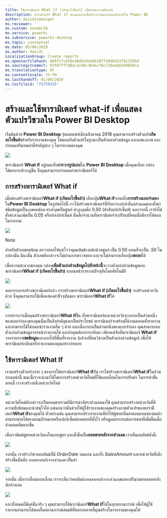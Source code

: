 ```yaml
---
title: ใช้พารามิเตอร์ What if (เกิดอะไรขึ้นถ้า) เพื่อแสดงภาพตัวแปร
description: สร้างตัวแปร What if ของคุณเองเพื่อสร้างภาพและแสดงตัวแปรใน Power BI
author: davidiseminger
ms.reviewer: ''
ms.custom: seodec18
ms.service: powerbi
ms.subservice: powerbi-desktop
ms.topic: conceptual
ms.date: 05/08/2019
ms.author: davidi
LocalizationGroup: Create reports
ms.openlocfilehash: 8b9f1fc618e30d93da36b28f710dbd33f8125054
ms.sourcegitcommit: 97597ff7d9ac2c08c364ecf0c729eab5d59850ce
ms.translationtype: HT
ms.contentlocale: th-TH
ms.lasthandoff: 01/09/2020
ms.locfileid: "75759325"
---
```

# <a name="create-and-use-what-if-parameters-to-visualize-variables-in-power-bi-desktop"></a>สร้างและใช้พารามิเตอร์ what-if เพื่อแสดงตัวแปรวิชวลใน Power BI Desktop
เริ่มต้นด้วย **Power BI Desktop** รุ่นเผยแพร่เดือนสิงหาคม 2018 คุณสามารถสร้างตัวแปร**เกิดอะไรขึ้นถ้า**สำหรับรายงานของคุณ โต้ตอบกับตัวแปรในฐานะเป็นตัวแบ่งส่วนข้อมูล และแสดงภาพ และกำหนดปริมาณค่าที่สำคัญต่าง ๆ ในรายงานของคุณ

![](media/desktop-what-if/what-if_01.png)

พารามิเตอร์ **What if** อยู่บนแท็บ**การวางรูปแบบ**ใน **Power BI Desktop** เมื่อคุณเลือก กล่องโต้ตอบจะปรากฏขึ้น ซึ่งคุณสามารถกำหนดค่าพารามิเตอร์ได้

## <a name="creating-a-what-if-parameter"></a>การสร้างพารามิเตอร์ What if
เมื่อต้องสร้างพารามิเตอร์**What if (เกิดอะไรขึ้นถ้า)** เลือกปุ่ม**What if**จากแท็บ**การสร้างแบบจำลอง**ใน**Power BI Desktop** ในรูปต่อไปนี้ เราได้สร้างพารามิเตอร์ที่เรียกว่า*เปอร์เซ็นต์ส่วนลด*และตั้งค่าชนิดข้อมูลเป็น*เลขทศนิยม* ค่า*ต่ำสุด*เป็นศูนย์ ค่า*สูงสุด*คือ 0.50 (ห้าสิบเปอร์เซ็นต์) นอกจากนี้ เรายังได้ตั้งค่า*ส่วนเพิ่ม*เป็น 0.05 หรือห้าเปอร์เซ็นต์ นั่นคือจำนวนที่พารามิเตอร์จะปรับเปลี่ยนเมื่อมีการโต้ตอบในรายงาน

![](media/desktop-what-if/what-if_02.png)

> [!NOTE]
> สำหรับตัวเลขทศนิยม ตรวจสอบให้แน่ใจว่าคุณเติมข้างหน้าด้วยศูนย์ เป็น 0.50 แทนที่จะเป็น .50 ในกล่องนั้น มิฉะนั้น ตัวเลขดังกล่าวจะไม่ผ่านการตรวจสอบ และจะไม่สามารถเลือกปุ่ม**ตกลง**ได้
> 
> 

เพื่อความสะดวกของคุณ กล่อง**เพิ่มตัวแบ่งส่วนข้อมูลไปยังหน้านี้**จะวางตัวแบ่งส่วนข้อมูลและพารามิเตอร์**What if (เกิดอะไรขึ้นถ้า)** ลงบนหน้ารายงานปัจจุบันโดยอัตโนมัติ

![](media/desktop-what-if/what-if_03.png)

นอกจากการสร้างพารามิเตอร์แล้ว การสร้างพารามิเตอร์**What if (เกิดอะไรขึ้นถ้า)** จะสร้างหน่วยวัดด้วย ซึ่งคุณสามารถใช้เพื่อแสดงค่าปัจจุบันของ พารามิเตอร์**What if**ได้

![](media/desktop-what-if/what-if_04.png)

การทราบว่าเมื่อคุณสร้างพารามิเตอร์**What if**ขึ้น ทั้งพารามิเตอร์และหน่วยวัดจะกลายเป็นส่วนหนึ่งของแบบจำลองของคุณนั้นเป็นสิ่งสำคัญและเป็นประโยชน์ พารามิเตอร์จะพร้อมใช้งานตลอดทั้งรายงาน และสามารถใช้ได้บนหน้ารายงานอื่น ๆ ด้วย และเนื่องจากเป็นส่วนหนึ่งของแบบจำลอง คุณสามารถลบตัวแบ่งส่วนข้อมูลจากหน้ารายงานได้ และถ้าคุณต้องการกลับมา เพียงแค่จับที่พารามิเตอร์ **What if** จากรายการ**เขตข้อมูล**และลากไปที่พื้นที่รายงาน (แล้วเปลี่ยนวิชวลเป็นตัวแบ่งส่วนข้อมูล) เพื่อให้พารามิเตอร์กลับมายังรายงานของคุณอย่างง่ายดาย

## <a name="using-a-what-if-parameter"></a>ใช้พารามิเตอร์ What If
เรามาสร้างตัวอย่างง่าย ๆ ของการใช้พารามิเตอร์**What if**กัน เราได้สร้างพารามิเตอร์**What if**ในส่วนก่อนหน้านี้ ขณะนี้เราจะนำมาใช้โดยการสร้างหน่วยวัดใหม่ที่ใช้แถบเลื่อนในการปรับค่า ในการทำขั้นตอนนี้ เราจะสร้างหนึ่งหน่วยวัดใหม่

![](media/desktop-what-if/what-if_05.png)

หน่วยวัดใหม่ดังกล่าวจะเป็นยอดขายรวมที่มีการนำอัตราส่วนลดมาใช้ คุณสามารถสร้างหน่วยวัดที่มีความซับซ้อนและน่าสนใจได้ แน่นอนว่านั่นช่วยให้ผู้ใช้รายงานของคุณสร้างภาพตัวแปรของพารามิิเตอร์**What if**ของคุณได้ ตัวอย่างเช่น คุณสามารถสร้างรายงานที่ทำให้ผู้ขายเห็นค่าตอบแทนของตนถ้าสามารถขายได้ตรงตามเป้าหมายหรือเปอร์เซ็นต์ยอดขายที่ตั้งไว้ หรือดูผลกระทบต่อการขายที่เพิ่มขึ้นเมื่อส่วนลดเพิ่มมากขึ้น

เมื่อเราพิมพ์สูตรหน่วยวัดลงในแถบสูตร และตั้งชื่อเป็น**ยอดขายหลังจากส่วนลด** เราเห็นผลลัพธ์ดังนี้:

![](media/desktop-what-if/what-if_06.png)

จากนั้น เราสร้างวิชวลคอลัมน์ที่มี *OrderDate* บนแกน และทั้ง *SalesAmount* และหน่วยวัดที่เพิ่งสร้างขึ้นนั่นคือ *ยอดขายหลังจากส่วนลด* เป็นค่า

![](media/desktop-what-if/what-if_07.png)

จากนั้น เมื่อเราเลื่อนแถบเลื่อน เราจะเห็นว่าคอลัมน์*ยอดขายหลังจากส่วนลด*แสดงปริมาณยอดขายหลังหักส่วนลด

![](media/desktop-what-if/what-if_08.png)

และทั้งหมดก็มีแค่นั้นจริง ๆ คุณสามารถใช้พารามิเตอร์**What if**ได้ในทุกสถานการณ์ เพื่อให้ผู้ใช้รายงานสามารถโต้ตอบในสถานการณ์สมมติที่หลากหลายที่คุณสร้างในรายงานของคุณได้

